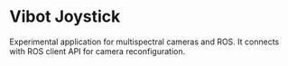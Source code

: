 # Vibot Joystick

Experimental application for multispectral cameras and ROS. It connects with ROS client API for camera reconfiguration.
 
